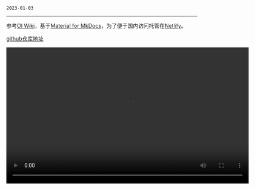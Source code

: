 `2023-01-03`

---

参考[OI Wiki](https://oi-wiki.org/)，基于[Material for MkDocs](https://squidfunk.github.io/mkdocs-material/)，为了便于国内访问托管在[Netlify](https://www.netlify.com/)。

[github仓库地址](https://github.com/hhlans/INFO)

<video width="640" height="360" controls>
  <source src="Juven.mp4" type="video/mp4">
</video>






